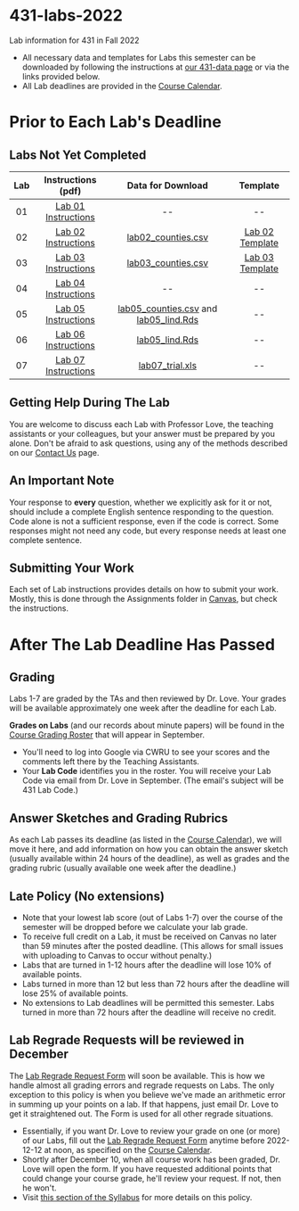 # 431-labs-2022
Lab information for 431 in Fall 2022

- All necessary data and templates for Labs this semester can be downloaded by following the instructions at [our 431-data page](https://github.com/THOMASELOVE/431-data) or via the links provided below.
- All Lab deadlines are provided in the [Course Calendar](https://thomaselove.github.io/431-2022/calendar.html).

# Prior to Each Lab's Deadline

## Labs Not Yet Completed

| Lab | Instructions (pdf) | Data for Download | Template |
| :---: | :---: | :---: | :---: |
| 01 | [Lab 01 Instructions](https://github.com/THOMASELOVE/431-labs-2022/blob/main/lab01.pdf) | -- | -- |
| 02 | [Lab 02 Instructions](https://github.com/THOMASELOVE/431-labs-2022/blob/main/lab02.pdf) | [lab02_counties.csv](https://raw.githubusercontent.com/THOMASELOVE/431-data/main/lab02_counties.csv) | [Lab 02 Template](https://raw.githubusercontent.com/THOMASELOVE/431-data/main/YOURNAME-lab02.Rmd) |
| 03 | [Lab 03 Instructions](https://github.com/THOMASELOVE/431-labs-2022/blob/main/lab03.pdf) | [lab03_counties.csv](https://raw.githubusercontent.com/THOMASELOVE/431-data/main/lab03_counties.csv) | [Lab 03 Template](https://raw.githubusercontent.com/THOMASELOVE/431-data/main/YOURNAME-lab03.Rmd) |
| 04 | [Lab 04 Instructions](https://github.com/THOMASELOVE/431-labs-2022/blob/main/lab04.pdf) | -- | -- |
| 05 | [Lab 05 Instructions](https://github.com/THOMASELOVE/431-labs-2022/blob/main/lab05.pdf) | [lab05_counties.csv](https://raw.githubusercontent.com/THOMASELOVE/431-data/main/lab05_counties.csv) and [lab05_lind.Rds](https://github.com/THOMASELOVE/431-data/raw/main/lab05_lind.Rds) | -- |
| 06 | [Lab 06 Instructions](https://github.com/THOMASELOVE/431-labs-2022/blob/main/lab06.pdf) | [lab05_lind.Rds](https://github.com/THOMASELOVE/431-data/raw/main/lab05_lind.Rds) | -- |
| 07 | [Lab 07 Instructions](https://github.com/THOMASELOVE/431-labs-2022/blob/main/lab07.pdf) | [lab07_trial.xls](https://raw.githubusercontent.com/THOMASELOVE/431-data/main/lab07_trial.xls) | -- |

## Getting Help During The Lab

You are welcome to discuss each Lab with Professor Love, the teaching assistants or your colleagues, but your answer must be prepared by you alone. Don't be afraid to ask questions, using any of the methods described on our [Contact Us](https://thomaselove.github.io/431-2022/contact.html) page.

## An Important Note

Your response to **every** question, whether we explicitly ask for it or not, should include a complete English sentence responding to the question. Code alone is not a sufficient response, even if the code is correct. Some responses might not need any code, but every response needs at least one complete sentence.

## Submitting Your Work

Each set of Lab instructions provides details on how to submit your work. Mostly, this is done through the Assignments folder in [Canvas](https://canvas.case.edu/), but check the instructions.

# After The Lab Deadline Has Passed

## Grading

Labs 1-7 are graded by the TAs and then reviewed by Dr. Love. Your grades will be available approximately one week after the deadline for each Lab. 

**Grades on Labs** (and our records about minute papers) will be found in the [Course Grading Roster](https://bit.ly/431-2021-grades) that will appear in September.

- You'll need to log into Google via CWRU to see your scores and the comments left there by the Teaching Assistants. 
- Your **Lab Code** identifies you in the roster. You will receive your Lab Code via email from Dr. Love in September. (The email's subject will be 431 Lab Code.) 

## Answer Sketches and Grading Rubrics

As each Lab passes its deadline (as listed in the [Course Calendar](https://thomaselove.github.io/431-2022/calendar.html)), we will move it here, and add information on how you can obtain the answer sketch (usually available within 24 hours of the deadline), as well as grades and the grading rubric (usually available one week after the deadline.)

## Late Policy (No extensions)

- Note that your lowest lab score (out of Labs 1-7) over the course of the semester will be dropped before we calculate your lab grade.
- To receive full credit on a Lab, it must be received on Canvas no later than 59 minutes after the posted deadline. (This allows for small issues with uploading to Canvas to occur without penalty.)
- Labs that are turned in 1-12 hours after the deadline will lose 10% of available points.
- Labs turned in more than 12 but less than 72 hours after the deadline will lose 25% of available points.
- No extensions to Lab deadlines will be permitted this semester. Labs turned in more than 72 hours after the deadline will receive no credit.

## Lab Regrade Requests will be reviewed in December

The [Lab Regrade Request Form](https://bit.ly/431-2022-lab-regrade-requests) will soon be available. This is how we handle almost all grading errors and regrade requests on Labs. The only exception to this policy is when you believe we've made an arithmetic error in summing up your points on a lab. If that happens, just email Dr. Love to get it straightened out. The Form is used for all other regrade situations.

- Essentially, if you want Dr. Love to review your grade on one (or more) of our Labs, fill out the [Lab Regrade Request Form](https://bit.ly/431-2022-lab-regrade-requests) anytime before 2022-12-12 at noon, as specified on the [Course Calendar](https://thomaselove.github.io/431-2022/calendar.html). 
- Shortly after December 10, when all course work has been graded, Dr. Love will open the form. If you have requested additional points that could change your course grade, he'll review your request. If not, then he won't. 
- Visit [this section of the Syllabus](https://thomaselove.github.io/431-syllabus-2022/course-grades.html#lab-appeal-policy---request-a-review-via-google-form) for more details on this policy.

